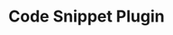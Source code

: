 ---
caption: Code Snippet
title: Code Snippet Plugin
description: Plugin to manage code snippets and tabs in Docify
image: 
---